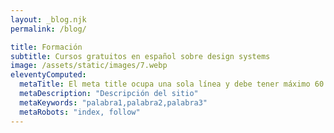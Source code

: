 ```yaml
---
layout: _blog.njk
permalink: /blog/

title: Formación
subtitle: Cursos gratuitos en español sobre design systems
image: /assets/static/images/7.webp
eleventyComputed:
  metaTitle: El meta title ocupa una sola línea y debe tener máximo 60 caracteres, El meta title ofrece a los usuarios una vista rápida sobre el contenido de la web en los resultados de búsqueda. Por tanto, resulta fundamental que nuestro título SEO, además de descriptivo sea atractivo 
  metaDescription: "Descripción del sitio"
  metaKeywords: "palabra1,palabra2,palabra3"
  metaRobots: "index, follow"
---
```

